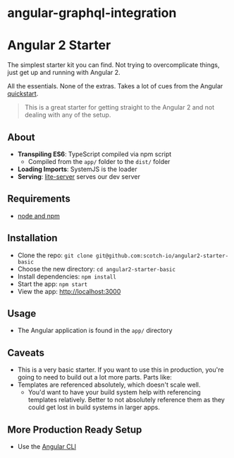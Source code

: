 # angular-graphql-integration

# Angular 2 Starter

The simplest starter kit you can find. Not trying to overcomplicate things, just get up and running with Angular 2.

All the essentials. None of the extras. Takes a lot of cues from the Angular [quickstart](https://angular.io/docs/ts/latest/quickstart.html).

> This is a great starter for getting straight to the Angular 2 and not dealing with any of the setup.

## About

- **Transpiling ES6**: TypeScript compiled via npm script
    + Compiled from the `app/` folder to the `dist/` folder
- **Loading Imports**: SystemJS is the loader
- **Serving**: [lite-server](https://github.com/johnpapa/lite-server) serves our dev server

## Requirements

- [node and npm](https://nodejs.org)

## Installation

- Clone the repo: `git clone git@github.com:scotch-io/angular2-starter-basic`
- Choose the new directory: `cd angular2-starter-basic`
- Install dependencies: `npm install`
- Start the app: `npm start`
- View the app: <http://localhost:3000>

## Usage

- The Angular application is found in the `app/` directory

## Caveats

- This is a very basic starter. If you want to use this in production, you're going to need to build out a lot more parts. Parts like:
- Templates are referenced absolutely, which doesn't scale well.
    + You'd want to have your build system help with referencing templates relatively. Better to not absolutely reference them as they could get lost in build systems in larger apps.

## More Production Ready Setup

- Use the [Angular CLI](https://cli.angular.io/)